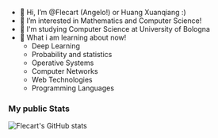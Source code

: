 - 👋 Hi, I’m @Flecart (Angelo!) or Huang Xuanqiang :)
- 👀 I’m interested in Mathematics and Computer Science!
- 🌱 I'm studying Computer Science at University of Bologna
- 💞️ What i am learning about now! 
  - Deep Learning
  - Probability and statistics
  - Operative Systems
  - Computer Networks
  - Web Technologies
  - Programming Languages

### My public Stats
![Flecart's GitHub stats](https://github-readme-stats.zohan.tech/api?username=flecart&show_icons=true&hide=stars)

